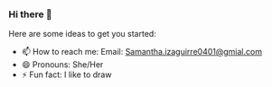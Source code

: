 ### Hi there 👋

Here are some ideas to get you started:

- 📫 How to reach me: Email: Samantha.izaguirre0401@gmial.com
- 😄 Pronouns: She/Her
- ⚡ Fun fact: I like to draw
